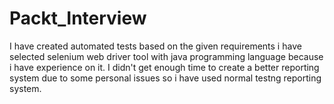 # Packt_Interview
I have created automated tests based on the given requirements i have selected selenium web driver tool with java programming language because i have experience on it.
I didn't get enough time to create a better reporting system due to some personal issues so i have used normal testng reporting system.
